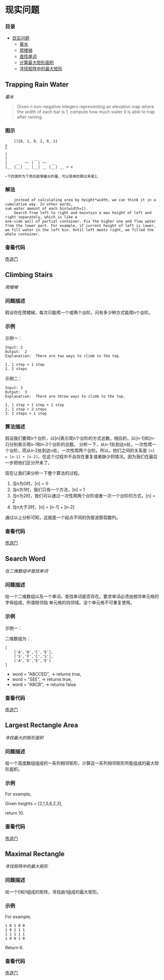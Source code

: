 # 现实问题

### 目录

- [现实问题](#现实问题)
    - [蓄水](#trapping-rain-water)
    - [爬楼梯](#climbing-stairs)
    - [查找单词](#search-word)
    - [计算最大矩形面积](#Largest-Rectangle-Area)
    - [寻找矩阵中的最大矩形](#Maximal-Rectangle)

## Trapping Rain Water

*蓄水*

> Given n non-negative integers representing an elevation map where the width of each bar is 1,
compute how much water it is able to trap after raining.

### 图示

        []{0, 1, 0, 2, 0, 1}
    y
    ^
    |
    |            __
    |    __  ~~ |  | ~~  __
    |__ |__| __ |__| __ |__| __ > x

    ~下的面积为下雨后能够蓄水的量，可以简单的算出来是2。

### 解法

        instead of calculating area by height*width, we can think it in a cumulative way. In other words,
    sum water amount of each bin(width=1).
        Search from left to right and maintain a max height of left and right separately, which is like a
    one-side wall of partial container. Fix the higher one and flow water from the lower part. For example, if current height of left is lower, we fill water in the left bin. Until left meets right, we filled the whole container.

### 查看代码

[传送门](https://github.com/blurty/algorithms/tree/master/reality/reality.go#L7)

## Climbing Stairs

*爬楼梯*

### 问题描述

假设你在爬楼梯，每次只能爬一个或两个台阶。问有多少种方式能爬n个台阶。

### 示例

示例一：

    Input: 2
    Output:  2
    Explanation:  There are two ways to climb to the top.

    1. 1 step + 1 step
    2. 2 steps

示例二：

    Input: 3
    Output:  3
    Explanation:  There are three ways to climb to the top.

    1. 1 step + 1 step + 1 step
    2. 1 step + 2 steps
    3. 2 steps + 1 step

### 算法描述

假设我们要爬n个台阶，以[n]表示爬n个台阶的方式总数，相应的，以[n-1]和[n-2]分别表示爬n-1和n-2个台阶的总数。
分析一下，从n-1处到达n处，一次性爬一个台阶，而从n-2处到达n处，一次性爬两个台阶。所以，他们之间的关系是
`[n] = [n-1] + [n-2]`。在这个过程中不会存在重复或者缺少的情况。因为我们在最后一步把他们区分开来了。

现在让我们来分析一下整个算法的过程。

1. 当n为0时，[n] = 0
2. 当n为1时，我们只有一个方法，[n] = 1
3. 当n为2时，我们可以通过一次性爬两个台阶或者一次一个台阶的方式，[n] = 2
4. 当n大于2时，[n] = [n-1] + [n-2]

通过以上分析可知，这就是一个起点不同的伪斐波那契数列。

### 查看代码

[传送门](https://github.com/blurty/algorithms/tree/master/reality/reality.go#L34)

## Search Word

*在二维数组中查找单词*

### 问题描述

给一个二维数组以及一个单词，查找单词是否存在。要求单词必须由相邻单元格的字母组成，所谓相邻指
单元格的四邻域。没个单元格不可重复使用。

### 示例

示例一：

二维数组为：

    [
        ['A','B','C','E'],
        ['S','F','C','S'],
        ['A','D','E','E']
    ]

- word = "ABCCED", -> returns true,
- word = "SEE", -> returns true,
- word = "ABCB", -> returns false.

### 查看代码

[传送门](https://github.com/blurty/algorithms/tree/master/reality/reality.go#L59)

## Largest Rectangle Area

*寻找最大的矩形面积*

### 问题描述

给一个高度数组组成的一系列相邻矩形，计算这一系列相邻矩形所能组成的最大矩形面积。

### 示例

For example,

Given heights = [2,1,5,6,2,3],

return 10.

### 查看代码

[传送门](https://github.com/blurty/algorithms/tree/master/reality/reality.go#L140)

## Maximal Rectangle

*寻找矩阵中的最大矩形*

### 问题描述

给一个0和1组成的矩阵，寻找由1组成的最大矩形。

### 示例

For example,

    1 0 1 0 0
    1 0 1 1 1
    1 1 1 1 1
    1 0 0 1 0

Return 6.

### 查看代码

[传送门](https://github.com/blurty/algorithms/tree/master/reality/reality.go#L164)